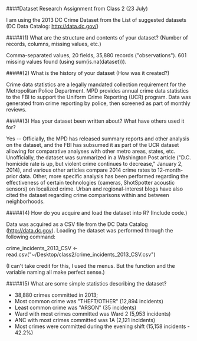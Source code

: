 ####Dataset Research Assignment from Class 2 (23 July)

I am using the 2013 DC Crime Dataset from the List of suggested datasets (DC Data Catalog: http://data.dc.gov/)

#####(1) What are the structure and contents of your dataset? (Number of records, columns, missing values, etc.)

Comma-separated values, 20 fields, 35,880 records ("observations"). 601 missing values found (using sum(is.na(dataset))).

#####(2) What is the history of your dataset (How was it created?)

Crime data statistics are a legally mandated collection requirement for the Metropolitan Police Department. MPD provides annual crime data statistics to the FBI to support the Uniform Crime Reporting (UCR) program. Data was generated from crime reporting by police, then screened as part of monthly reviews.

#####(3) Has your dataset been written about? What have others used it for?

Yes -- Officially, the MPD has released summary reports and other analysis on the dataset, and the FBI has subsumed it as part of the UCR dataset allowing for comparative analyses with other metro areas, states, etc. Unofficially, the dataset was summarized in a Washington Post article ("D.C. homicide rate is up, but violent crime continues to decrease," January 2, 2014), and various other articles compare 2014 crime rates to 12-month-prior data.  Other, more specific analysis has been performed regarding the effectiveness of certain technologies (cameras, ShotSpotter acoustic sensors) on localized crime. Urban and regional-interest blogs have also cited the dataset regarding crime comparisons within and between neighborhoods.

#####(4) How do you acquire and load the dataset into R? (Include code.)

Data was acquired as a CSV file from the DC Data Catalog (http://data.dc.gov). Loading the dataset was performed through the following command:

crime_incidents_2013_CSV <- read.csv("~/Desktop/class2/crime_incidents_2013_CSV.csv")

(I can't take credit for this, I used the menus.  But the function and the variable naming all make perfect sense.)

#####(5) What are some simple statistics describing the dataset?

* 38,880 crimes committed in 2013;
* Most common crime was "THEFT/OTHER" (12,894 incidents)
* Least common crime was "ARSON" (35 incidents)
* Ward with most crimes committed was Ward 2 (5,953 incidents)
* ANC with most crimes committed was 1A (2,121 incidents)
* Most crimes were committed during the evening shift (15,158 incidents - 42.2%)

